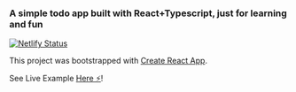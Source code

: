 ### A simple todo app built with React+Typescript, just for learning and fun 
[![Netlify Status](https://api.netlify.com/api/v1/badges/eb5992cc-7680-47f5-b450-4fd8de1eae5a/deploy-status)](https://app.netlify.com/sites/todos-with-react-typescript/deploys)

This project was bootstrapped with [Create React App](https://github.com/facebook/create-react-app).


See Live Example [Here ⚡️](https://todos-with-react-typescript.netlify.app/)!
